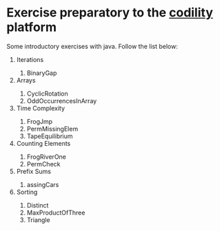 <html>

<body>
    <h1>Exercise preparatory to the 
    <a href="https://www.codility.com/" target="_blank">codility</a> platform</h1>

<p>Some introductory exercises with java.
Follow the list below:</p>

<ol>
    <li>Iterations</li>
    <ol>
        <li>BinaryGap</li>
    </ol>
    <li>Arrays</li>
    <ol>
       <li>CyclicRotation</li>
       <li>OddOccurrencesInArray</li>
    </ol>
    <li>Time Complexity</li>
    <ol>
        <li>FrogJmp</li>
        <li>PermMissingElem</li>        
        <li>TapeEquilibrium</li>
    </ol>
    <li>Counting Elements</li>
    <ol>
        <li>FrogRiverOne</li>
        <li>PermCheck</li>
    </ol>
    <li>Prefix Sums</li>
    <ol>
       <li>assingCars</li>    
    </ol>
    <li>Sorting</li>
    <ol>
       <li>Distinct</li>        
       <li>MaxProductOfThree</li>
       <li>Triangle</li>
    </ol>

</ol>
</body>
</html>
